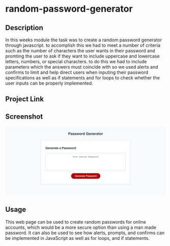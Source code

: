 # random-password-generator

## Description
In this weeks module the task was to create a random password generator through javascript. to accomplish this we had to meet a number of criteria such as the number of characters the user wants in their password and promting the user to ask if they want to include uppercase and lowercase letters, numbers, or special characters. to do this we had to include parameters which the answers must coincide with so we used alerts and confirms to limit and help direct users when inputing their password specifications as well as if statements and for loops to check whether the user inputs can be properly implemented.

## Project Link



## Screenshot

![Alt text](./Develop/assets/images/password-generator.png)

## Usage
This web page can be used to create random passwords for online accounts, which would be a more secure option than using a man made password. It can also be used to see how alerts, prompts, and confirms can be implemented in JavaScript as well as for loops, and if statements.
